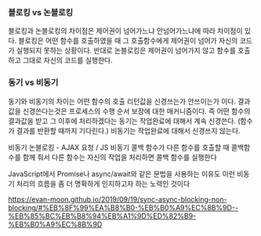 
### 블로킹 vs 논블로킹
블로킹과 논블로킹의 차이점은 제어권이 넘어가느냐 안넘어가느냐에 따라 차이점이 있다.
블로킹은 어떤 함수를 호출하였을 때 그 호출함수에게 제어권이 넘어가 자신의 코드가 실행되지 못하는 상황이다.
반대로 논블로킹은 제어권이 넘어가지 않고 함수를 호출하고 그대로 자신의 코드를 실행한다.

### 동기 vs 비동기
동기와 비동기의 차이는 어떤 함수의 호출 리턴값을 신경쓰는가 안쓰이는가 이다.
결과값을 신경쓴다는것은 프로세스의 수행 순서 보장에 대한 매커니즘이다. 즉 어떤 함수의 결과값을 받고 그 이후에 처리하겠다는
동기는 작업완료에 대해서 계속 신경쓴다. (함수가 결과를 반환할 때까지 기다린다.)
비동기는 작업완료에 대해서 신경쓰지 않는다.

비동기 논블로킹 - AJAX 요청 / JS 비동기 콜백
함수가 다른 함수를 호출할 때 콜백함수를 함께 줘서 다른 함수는 자신의 작업을 처리하면 콜백 함수를 실행한다

JavaScript에서 Promise나 async/await와 같은 문법을 사용하는 이유도 이런 비동기 처리의 흐름을 좀 더 명확하게 인지하고자 하는 노력인 것이다

https://evan-moon.github.io/2019/09/19/sync-async-blocking-non-blocking/#%EB%8F%99%EA%B8%B0-%EB%B0%A9%EC%8B%9D--%EB%85%BC%EB%B8%94%EB%A1%9D%ED%82%B9-%EB%B0%A9%EC%8B%9D

